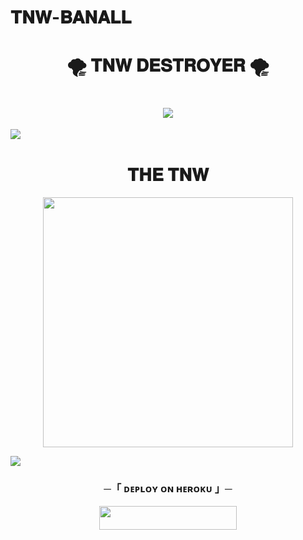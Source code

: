 # 𝐓𝐍𝐖-𝐁𝐀𝐍𝐀𝐋𝐋
<h1 align="center"
 
### 🌪 𝐓𝐍𝐖 𝐃𝐄𝐒𝐓𝐑𝐎𝐘𝐄𝐑 🌪
<h1 align="center"
  
<img src="https://user-images.githubusercontent.com/73097560/115834477-dbab4500-a447-11eb-908a-139a6edaec5c.gif">
<img src="https://readme-typing-svg.herokuapp.com?color=FF0085&width=620&lines=🍁+☃️+𝗣𝗢𝗪𝗘𝗥𝗘𝗗+𝗕𝗬+𝐓𝐍𝐖+☃️+🍁"></b></h3>
<img src="https://user-images.githubusercontent.com/73097560/115834477-dbab4500-a447-11eb-908a-139a6edaec5c.gif">
<h1 align="center"><b>𝐓𝐇𝐄 𝐓𝐍𝐖</b></h1>
<p align="center"><a href="https://FuckTheSn1tches"><img src="[https://telegra.ph/file/2b166c1622252b04d36fc.jpg]([https://telegra.ph/file/b3b93c518f93437dfb258.jpg](https://telegra.ph/file/b3b93c518f93437dfb258.jpg))" width="400"></a></p>
<img src="https://user-images.githubusercontent.com/73097560/115834477-dbab4500-a447-11eb-908a-139a6edaec5c.gif">


<h3 align="center">
    ─「 ᴅᴇᴩʟᴏʏ ᴏɴ ʜᴇʀᴏᴋᴜ 」─
</h3>

<p align="center"><a href="https://dashboard.heroku.com/new?template=https://https://github.com/mitza421/TNW-BANALL"> <img src="https://img.shields.io/badge/Deploy%20On%20Heroku-green?style=for-the-badge&logo=heroku" width="220" height="38.45"/></a></p>







    
